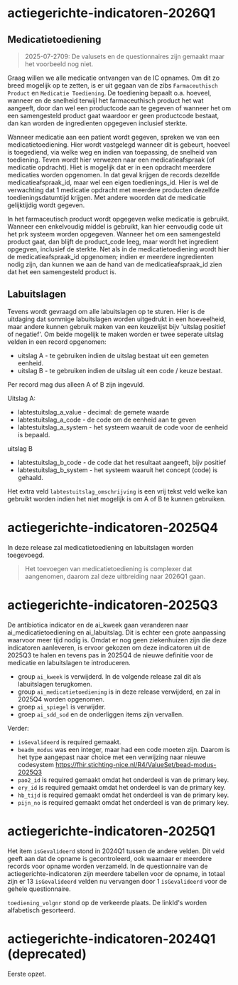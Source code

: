 
# actiegerichte-indicatoren-2026Q1
## Medicatietoediening
> 2025-07-2709: De valusets en de questionnaires zijn gemaakt maar het voorbeeld nog niet. 

Graag willen we alle medicatie ontvangen van de IC opnames. Om dit zo breed mogelijk op te zetten, is er uit gegaan
van de zibs `Farmaceuthisch Product` en `Medicatie Toediening`. De toediening bepaalt o.a. hoeveel, wanneer en de snelheid
terwijl het farmaceuthisch product het wat aangeeft, door dan wel een productcode aan te gegeven of wanneer het om 
een samengesteld product gaat waardoor er geen productcode bestaat, dan kan worden de ingredienten opgegeven inclusief
sterkte. 

Wanneer medicatie aan een patient wordt gegeven, spreken we van een medicatietoediening. Hier wordt vastgelegd wanneer
dit is gebeurt, hoeveel is toegediend, via welke weg en indien van toepassing, de snelheid van toediening. Teven 
wordt hier verwezen naar een medicatieafspraak (of medicatie opdracht). Hiet is mogelijk dat er in een opdracht meerdere
medicaties worden opgenomen. In dat geval krijgen de records dezelfde medicatieafspraak_id, maar wel een eigen toedienings_id. 
Hier is wel de verwachting dat 1 medicatie opdracht met meerdere producten dezelfde toedieningsdatumtijd krijgen. Met andere
woorden dat de medicatie gelijktijdig wordt gegeven.

In het farmaceutisch product wordt opgegeven welke medicatie is gebruikt. Wanneer een enkelvoudig middel is gebruikt, 
kan hier eenvoudig code uit het prk systeem worden opgegeven. Wanneer het om een samengesteld product gaat, dan blijft
de product_code leeg, maar wordt het ingredient opgegven, inclusief de sterkte. 
Net als in de medicatietoediening wordt hier de medicatieafspraak_id opgenomen; indien er meerdere ingredienten nodig 
zijn, dan kunnen we aan de hand van de medicatieafspraak_id zien dat het een samengesteld product is.

## Labuitslagen
Tevens wordt gevraagd om alle labuitslagen op te sturen. Hier is de uitdaging dat sommige labuitslagen worden uitgedrukt 
in een hoeveelheid, maar andere kunnen gebruik maken van een keuzelijst bijv 'uitslag positief of negatief'.
Om beide mogelijk te maken worden er twee seperate uitslag velden in een record opgenomen:

* uitslag A - te gebruiken indien de uitslag bestaat uit een gemeten eenheid.
* uitslag B - te gebruiken indien de uitslag uit een code / keuze bestaat.

Per record mag dus alleen A of B zijn ingevuld. 

Uitslag A:
- labtestuitslag_a_value - decimal: de gemete waarde
- labtestuitslag_a_code - de code om de eenheid aan te geven
- labtestuitslag_a_system - het systeem waaruit de code voor de eenheid is bepaald.

uitslag B
- labtestuitslag_b_code - de code dat het resultaat aangeeft, bijv positief
- labtestuitslag_b_system - het systeem waaruit het concept (code) is gehaald.

Het extra veld `labtestuitslag_omschrijving` is een vrij tekst veld welke kan gebruikt worden indien het niet mogelijk
is om A of B te kunnen gebruiken.


# actiegerichte-indicatoren-2025Q4
In deze release zal medicatietoediening en labuitslagen worden toegevoegd. 
> Het toevoegen van medicatietoediening is complexer dat aangenomen, daarom zal deze uitbreiding naar 2026Q1 gaan.


# actiegerichte-indicatoren-2025Q3
De antibiotica indicator en de ai_kweek gaan veranderen naar ai_medicatietoediening en ai_labuitslag. Dit is echter een
grote aanpassing waarvoor meer tijd nodig is. Omdat er nog geen ziekenhuizen zijn die deze indicatoren aanleveren,
is ervoor gekozen om deze indicatoren uit de 2025Q3 te halen en tevens pas in 2025Q4 de nieuwe definitie voor
de medicatie en labuitslagen te introduceren.

* group `ai_kweek` is verwijderd. In de volgende release zal dit als labuitslagen terugkomen.
* group `ai_medicatietoediening` is in deze release verwijderd, en zal in 2025Q4 worden opgenomen.
* groep `ai_spiegel` is verwijder.
* groep `ai_sdd_sod` en de onderliggen items zijn vervallen.

Verder:
* `isGevalideerd` is required gemaakt.
* `beadm_modus` was een integer, maar had een code moeten zijn. Daarom is het type aangepast naar choice met een verwijzing naar nieuwe codesystem https://fhir.stichting-nice.nl/R4/ValueSet/bead-modus-2025Q3
* `pao2_id` is required gemaakt omdat het onderdeel is van de primary key.
* `ery_id` is required gemaakt omdat het onderdeel is van de primary key.
* `hb_tijd` is required gemaakt omdat het onderdeel is van de primary key.
* `pijn_no` is required gemaakt omdat het onderdeel is van de primary key.


# actiegerichte-indicatoren-2025Q1
Het item `isGevalideerd` stond in 2024Q1 tussen de andere velden. Dit veld geeft aan dat de opname is gecontroleerd, ook waarnaar er meerdere records voor opname worden verzameld. In de questionnaire van de actiegerichte-indicatoren zijn meerdere tabellen voor de opname, in totaal zijn er 13 `isGevalideerd` velden nu vervangen door 1 `isGevalideerd` voor de gehele questionnaire.

`toediening_volgnr` stond op de verkeerde plaats. De linkId's worden alfabetisch gesorteerd.


# actiegerichte-indicatoren-2024Q1 (deprecated)
Eerste opzet.